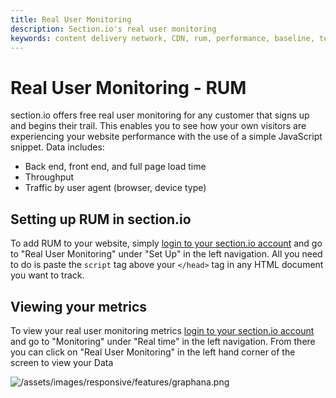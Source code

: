 ```yaml
---
title: Real User Monitoring
description: Section.io's real user monitoring
keywords: content delivery network, CDN, rum, performance, baseline, testing
---
```

# Real User Monitoring - RUM

section.io offers free real user monitoring for any customer that signs up and begins their trail. This enables you to see how your own visitors are experiencing your website performance with the use of a simple JavaScript snippet. Data includes:

* Back end, front end, and full page load time
* Throughput
* Traffic by user agent (browser, device type)

## Setting up RUM in section.io

To add RUM to your website, simply [login to your section.io account](https://aperture.section.io/) and go to "Real User Monitoring" under "Set Up" in the left navigation. All you need to do is paste the `script` tag above your `</head>` tag in any HTML document you want to track.

## Viewing your metrics

To view your real user monitoring metrics [login to your section.io account](https://aperture.section.io/) and go to "Monitoring" under "Real time" in the left navigation. From there you can click on "Real User Monitoring" in the left hand corner of the screen to view your Data

![/assets/images/responsive/features/graphana.png](/assets/images/responsive/features/graphana.png)
